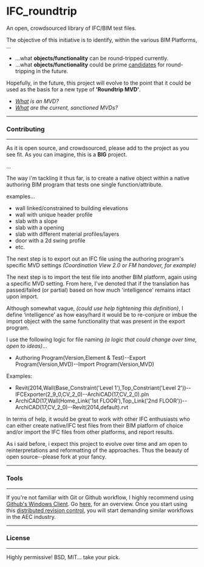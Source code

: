 # IFC_roundtrip

An open, crowdsourced library of IFC/BIM test files.  

The objective of this initiative is to identify, within the various BIM Platforms, ...

* ...what **objects/functionality** can be round-tripped currently.
* ...what **objects/functionality** could be prime [candidates](/Common_BIM_Functionality.md) for round-tripping in the future.

Hopefully, in the future, this project will evolve to the point that it could be used as the basis for a new type of **'Roundtrip MVD'**.

* *[What](http://www.buildingsmart-tech.org/specifications/mvd-overview) is an MVD?*
* *[What](http://www.buildingsmart-tech.org/specifications/ifc-view-definition) are the current, sanctioned MVDs?*

----------
### Contributing
----------
As it is open source, and crowdsourced, please add to the project as you see fit.  As you can imagine, this is a **BIG** project.

...

The way i'm tackling it thus far, is to create a native object within a native authoring BIM program that tests one single function/attribute.

examples...

* wall linked/constrained to building elevations
* wall with unique header profile
* slab with a slope
* slab with a opening
* slab with different material profiles/layers
* door with a 2d swing profile
* etc. <the isolated test cases are virtually endless--the idea is to test one thing only.>

The next step is to export out an IFC file using the authoring program's specific MVD settings *(Coordination View 2.0 or FM handover, for example)*

The next step is to import the test file into another BIM platform, again using a specific MVD setting. From here, I've denoted that if the translation has passed/failed (or partial) based on how much 'intelligence' remains intact upon import.

Although somewhat vague, *(could use help tightening this definition)*, I define ‘intelligence’ as how easy/hard it would be to re-conjure or imbue the import object with the same functionality that was present in the export program.

I use the following logic for file naming *(a logic that could change over time, open to ideas)*...

* Authoring Program(Version,Element & Test)--Export Program(Version,MVD)--Import Program(Version,MVD)

Examples:

* Revit(2014,Wall(Base_Constraint('Level 1'),Top_Constriant('Level 2'))--IFCExporter(2_9_0,CV_2_0)--ArchiCAD(17,CV_2_0).pln
* ArchiCAD(17,Wall(Home_Link('1st FLOOR'),Top_Link('2nd FLOOR'))--ArchiCAD(17,CV_2_0)--Revit(2014,default).rvt

In terms of help, it would be great to work with other IFC enthusiasts who can either create native/IFC test files from their BIM platform of choice and/or import the IFC files from other platforms, and report results.

As i said before, i expect this project to evolve over time and am open to reinterpretations and reformatting of the approaches. Thus the beauty of open source--please fork at your fancy.

----------
### Tools
----------
If you're not familiar with Git or Github workflow, I highly recommend using [Github's Windows Client](https://windows.github.com/).  Go [here](http://windows.github.com/help.html), for an overview.  Once you start using this [distributed revision control](http://en.wikipedia.org/wiki/Distributed_revision_control), you will start demanding similar workflows in the AEC industry. 

----------
### License
----------
Highly permissive!
BSD, MIT... take your pick.
